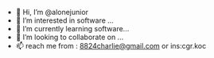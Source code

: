 - 👋 Hi, I’m @alonejunior
- 👀 I’m interested in software ...
- 🌱 I’m currently learning software...
- 💞️ I’m looking to collaborate on ...
- 📫 reach me from : 8824charlie@gmail.com or ins:cgr.koc
<!---
alonejunior/alonejunior is a ✨ special ✨ repository because its `README.md` (this file) appears on your GitHub profile.
You can click the Preview link to take a look at your changes.
--->
